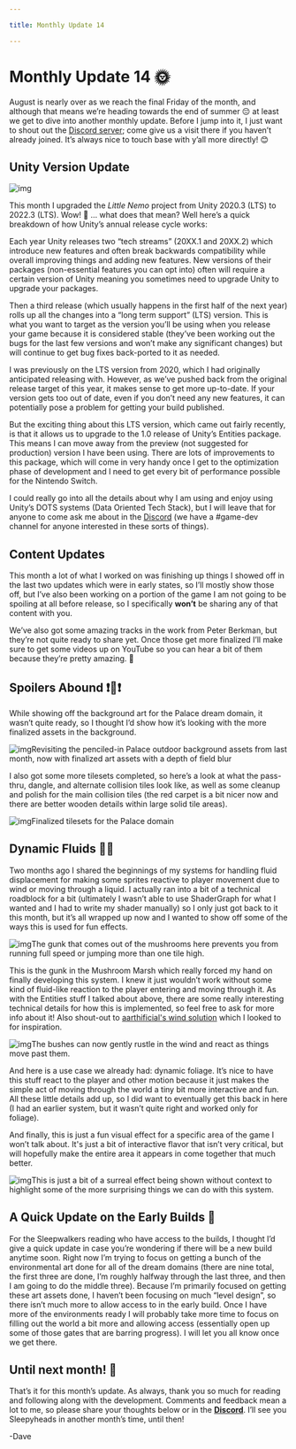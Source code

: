 ```yaml
---

title: Monthly Update 14

---
```


# Monthly Update 14 🌞



August is nearly over as we reach the final Friday of the month, and although that means we’re heading towards the end of summer 😔 at least we get to dive into another monthly update. Before I jump into it, I just want to shout out the [Discord server](https://discord.com/invite/9NymgSJAVp); come give us a visit there if you haven’t already joined. It’s always nice to touch base with y’all more directly! 😊



## Unity Version Update

![img](https://i.kickstarter.com/assets/042/069/022/9cee4915946a4af02bcc0c11f9b5a3dd_original.png?fit=scale-down&origin=ugc&width=700&sig=9Tai3Zfw%2BYbnPNkenQ1MAZnxQro%2B3tNfIeX446oCF%2BQ%3D)

This month I upgraded the *Little Nemo* project from Unity 2020.3 (LTS) to 2022.3 (LTS). Wow! 🎉 … what does that mean? Well here’s a quick breakdown of how Unity’s annual release cycle works:

Each year Unity releases two “tech streams” (20XX.1 and 20XX.2) which introduce new features and often break backwards compatibility while overall improving things and adding new features. New versions of their packages (non-essential features you can opt into) often will require a certain version of Unity meaning you sometimes need to upgrade Unity to upgrade your packages.

Then a third release (which usually happens in the first half of the next year) rolls up all the changes into a “long term support” (LTS) version. This is what you want to target as the version you’ll be using when you release your game because it is considered stable (they’ve been working out the bugs for the last few versions and won’t make any significant changes) but will continue to get bug fixes back-ported to it as needed.

I was previously on the LTS version from 2020, which I had originally anticipated releasing with. However, as we’ve pushed back from the original release target of this year, it makes sense to get more up-to-date. If your version gets too out of date, even if you don’t need any new features, it can potentially pose a problem for getting your build published.

But the exciting thing about this LTS version, which came out fairly recently, is that it allows us to upgrade to the 1.0 release of Unity’s Entities package. This means I can move away from the preview (not suggested for production) version I have been using. There are lots of improvements to this package, which will come in very handy once I get to the optimization phase of development and I need to get every bit of performance possible for the Nintendo Switch.

I could really go into all the details about why I am using and enjoy using Unity’s DOTS systems (Data Oriented Tech Stack), but I will leave that for anyone to come ask me about in the [Discord](https://discord.com/invite/9NymgSJAVp) (we have a #game-dev channel for anyone interested in these sorts of things).



## Content Updates

This month a lot of what I worked on was finishing up things I showed off in the last two updates which were in early states, so I’ll mostly show those off, but I’ve also been working on a portion of the game I am not going to be spoiling at all before release, so I specifically **won’t** be sharing any of that content with you.

We’ve also got some amazing tracks in the work from Peter Berkman, but they’re not quite ready to share yet. Once those get more finalized I’ll make sure to get some videos up on YouTube so you can hear a bit of them because they’re pretty amazing. 🎵



## Spoilers Abound ❗🙈❗



While showing off the background art for the Palace dream domain, it wasn’t quite ready, so I thought I’d show how it’s looking with the more finalized assets in the background.

![img](https://i.kickstarter.com/assets/042/069/030/1641e750de84146c79f12c4e56dfd60f_original.gif?fit=scale-down&origin=ugc&q=92&width=700&sig=ApTQRMNWeyWi%2F7dfMulPMzc2gx00ZvqMIzSjdlA29KA%3D)Revisiting the penciled-in Palace outdoor background assets from last month, now with finalized art assets with a depth of field blur

I also got some more tilesets completed, so here’s a look at what the pass-thru, dangle, and alternate collision tiles look like, as well as some cleanup and polish for the main collision tiles (the red carpet is a bit nicer now and there are better wooden details within large solid tile areas).

![img](https://i.kickstarter.com/assets/042/069/043/b46ca02823e4f950504a27bfa900c7a2_original.gif?fit=scale-down&origin=ugc&q=92&width=700&sig=XJ2DgqzdXbwKlNo698bgiKFYHEm0K2vXsymjWfGQ9q0%3D)Finalized tilesets for the Palace domain



## Dynamic Fluids  💨🌊

Two months ago I shared the beginnings of my systems for handling fluid displacement for making some sprites reactive to player movement due to wind or moving through a liquid. I actually ran into a bit of a technical roadblock for a bit (ultimately I wasn’t able to use ShaderGraph for what I wanted and I had to write my shader manually) so I only just got back to it this month, but it’s all wrapped up now and I wanted to show off some of the ways this is used for fun effects.

![img](https://i.kickstarter.com/assets/042/069/059/5254882174625cee74f68c22ade2b86a_original.gif?fit=scale-down&origin=ugc&q=92&width=700&sig=cCVrx5%2BbV%2Fub%2Fcogqiml3tnbJ4bAYk1vzEvCZtL5Glk%3D)The gunk that comes out of the mushrooms here prevents you from running full speed or jumping more than one tile high.

This is the gunk in the Mushroom Marsh which really forced my hand on finally developing this system. I knew it just wouldn’t work without some kind of fluid-like reaction to the player entering and moving through it. As with the Entities stuff I talked about above, there are some really interesting technical details for how this is implemented, so feel free to ask for more info about it! Also shout-out to [aarthificial's wind solution](https://github.com/aarthificial/pixelgraphics/tree/master) which I looked to for inspiration.

![img](https://i.kickstarter.com/assets/042/069/065/77af4787a6b9ab4d154f0a9b2cd742d7_original.gif?fit=scale-down&origin=ugc&q=92&width=700&sig=Lo7X3Eu%2FcPesBAUQp8TSMkD6j3ZEUtdDz4qtPIGd3Gc%3D)The bushes can now gently rustle in the wind and react as things move past them.

And here is a use case we already had: dynamic foliage. It’s nice to have this stuff react to the player and other motion because it just makes the simple act of moving through the world a tiny bit more interactive and fun. All these little details add up, so I did want to eventually get this back in here (I had an earlier system, but it wasn’t quite right and worked only for foliage).

And finally, this is just a fun visual effect for a specific area of the game I won’t talk about. It's just a bit of interactive flavor that isn’t very critical, but will hopefully make the entire area it appears in come together that much better.

![img](https://i.kickstarter.com/assets/042/069/071/aa822e3e9719edd2c8ecac2fdbd22e9a_original.gif?fit=scale-down&origin=ugc&q=92&width=700&sig=ssy2KDJOiBw5IktAcvWNDNKPGfMNF1wmL4a4dA3yLG8%3D)This is just a bit of a surreal effect being shown without context to highlight some of the more surprising things we can do with this system.



## A Quick Update on the Early Builds 💾

For the Sleepwalkers reading who have access to the builds, I thought I’d give a quick update in case you’re wondering if there will be a new build anytime soon. Right now I’m trying to focus on getting a bunch of the environmental art done for all of the dream domains (there are nine total, the first three are done, I’m roughly halfway through the last three, and then I am going to do the middle three). Because I’m primarily focused on getting these art assets done, I haven’t been focusing on much “level design”, so there isn’t much more to allow access to in the early build. Once I have more of the environments ready I will probably take more time to focus on filling out the world a bit more and allowing access (essentially open up some of those gates that are barring progress). I will let you all know once we get there.



## Until next month! 👋

That’s it for this month’s update. As always, thank you so much for reading and following along with the development. Comments and feedback mean a lot to me, so please share your thoughts below or in the [**Discord**](https://discord.com/invite/9NymgSJAVp). I’ll see you Sleepyheads in another month’s time, until then!

-Dave
